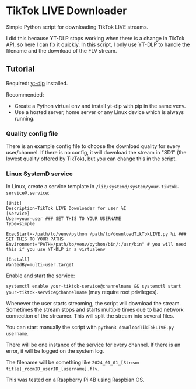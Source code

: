 # TikTok LIVE Downloader
Simple Python script for downloading TikTok LIVE streams.

I did this because YT-DLP stops working when there is a change in TikTok API, so here I can fix it quickly. In this script, I only use YT-DLP to handle the filename and the download of the FLV stream.

## Tutorial
Required: [yt-dlp](https://github.com/yt-dlp/yt-dlp) installed.

Recommended:
- Create a Python virtual env and install yt-dlp with pip in the same venv.
- Use a hosted server, home server or any Linux device which is always running.

### Quality config file
There is an example config file to choose the download quality for every user/channel. If there is no config, it will download the stream in "SD1" (the lowest quality offered by TikTok), but you can change this in the script.

### Linux SystemD service
In Linux, create a service template in ```/lib/systemd/system/your-tiktok-service@.service```:

```
[Unit]
Description=TikTok LIVE Downloader for user %I
[Service]
User=your-user ### SET THIS TO YOUR USERNAME
Type=simple

ExecStart=-/path/to/venv/python /path/to/downloadTikTokLIVE.py %i ### SET THIS TO YOUR PATHS
Environment="PATH=/path/to/venv/python/bin/:/usr/bin" # you will need this if you use YT-DLP in a virtualenv

[Install]
WantedBy=multi-user.target
```

Enable and start the service:

```systemctl enable your-tiktok-service@channelname && systemctl start your-tiktok-service@channelname``` (may require root privileges).

Whenever the user starts streaming, the script will download the stream. Sometimes the stream stops and starts multiple times due to bad network connection of the streamer. This will split the stream into several files.

You can start manually the script with ```python3 downloadTikTokLIVE.py username```.

There will be one instance of the service for every channel. If there is an error, it will be logged on the system log.

The filename will be something like ```2024_01_01_[Stream title]_roomID_userID_[username].flv```.

This was tested on a Raspberry Pi 4B using Raspbian OS.
